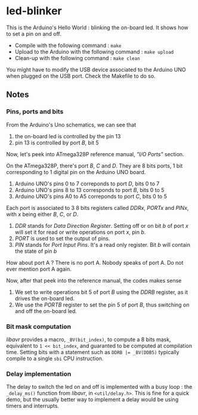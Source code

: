 # led-blinker

This is the Arduino's Hello World : blinking the on-board led. It shows how 
to set a pin on and off.

 * Compile with the following command : `make`
 * Upload to the Arduino with the following command : `make upload`
 * Clean-up with the following command : `make clean`

 You might have to modify the USB device associated to the Arduino UNO when 
 plugged on the USB port. Check the Makefile to do so.


## Notes

### Pins, ports and bits

From the Arduino's Uno schematics, we can see that

1. the on-board led is controlled by the pin 13
1. pin 13 is controlled by port *B*, bit 5

Now, let's peek into ATmega328P reference manual, *"I/O Ports"* section.

On the ATmega328P, there's port *B*, *C* and *D*. They are 8 bits ports, 1 bit 
corresponding to 1 digital pin on the Arduino UNO board.

1. Arduino UNO's pins 0 to 7 correponds to port *D*, bits 0 to 7
1. Arduino UNO's pins 8 to 13 corresponds to port *B*, bits 0 to 5
1. Arduino UNO's pins A0 to A5 correponds to port *C*, bits 0 to 5 

Each port is associated to 3 8 bits registers called *DDRx*, *PORTx* and 
*PINx*, with *x* being either *B*, *C*, or *D*. 

1. *DDR* stands for *Data Direction Register*. Setting off or on bit *b* 
of port *x* will set it for read or write operations on port *x*, pin *b*.
1. *PORT* is used to set the output of pins.
1. *PIN* stands for *Port Input Pins*. It's a read only register. Bit *b*
will contain the state of pin *b*

How about port A ? There is no port A. Nobody speaks of port A. Do not ever
mention port A again.

Now, after that peek into the reference manual, the codes makes sense

1. We set to write operations bit 5 of port *B* using the *DDRB* register, as
it drives the on-board led.
1. We use the *PORTB* register to set the pin 5 of port *B*, thus switching
on and off the on-board led. 

### Bit mask computation

*libavr* provides a macro, `_BV(bit_index)`, to compute a 8 bits mask, 
equivalent to `1 << bit_index`, and guaranted to be computed at compilation 
time. Setting bits with a statement such as `DDRB |= _BV(DDB5)` typically 
compile to a single `sbi` CPU instruction.

### Delay implementation

The delay to switch the led on and off is implemented with a busy loop : the
`_delay_ms()` function from *libavr*, in `<util/delay.h>`. This is fine for a 
quick demo, but the usually better way to implement a delay would be using 
timers and interrupts.
